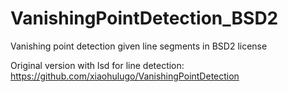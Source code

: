 # VanishingPointDetection_BSD2
Vanishing point detection given line segments in BSD2 license

Original version with lsd for line detection: https://github.com/xiaohulugo/VanishingPointDetection